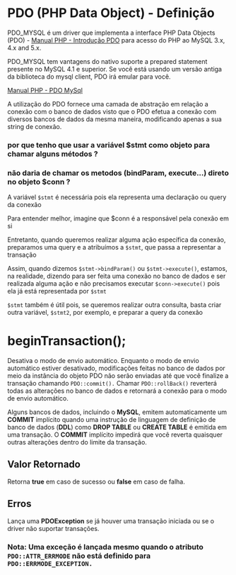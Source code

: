 # PDO (PHP Data Object) - Definição #

PDO_MYSQL é um driver que implementa a interface PHP Data Objects (PDO) - [Manual PHP - Introdução PDO](http://www.php.net/manual/pt_BR/intro.pdo.php) para acesso do PHP ao MySQL 3.x, 4.x and 5.x.

PDO_MYSQL tem vantagens do nativo suporte a prepared statement presente no MySQL 4.1 e superior. Se você está usando um versão antiga da biblioteca do mysql client, PDO irá emular para você.

[Manual PHP - PDO MySql](http://php.net/manual/pt_BR/ref.pdo-mysql.php)

A utilização do PDO fornece uma camada de abstração em relação a conexão com o banco de dados visto que o PDO efetua a conexão com diversos bancos de dados da mesma maneira, modificando apenas a sua string de conexão.



### por que tenho que usar a variável $stmt como objeto para chamar alguns métodos ? ###
### não daria de chamar os metodos (**bindParam, execute...**) direto no objeto **$conn** ? ###

A variável ```$stmt```  é necessária pois ela representa uma declaração ou query da conexão

Para entender melhor, imagine que $conn  é a responsável pela conexão em si

Entretanto, quando queremos realizar alguma ação específica da conexão, preparamos uma query e a atribuímos a ```$stmt```, que passa a representar a transação

Assim, quando dizemos ```$stmt->bindParam()``` ou ```$stmt->execute()```, estamos, na realidade, dizendo para ser feita uma conexão no banco de dados e ser realizada alguma ação e não precisamos executar ```$conn->execute()``` pois ela já está representada por ```$stmt``` 

```$stmt```  também é útil pois, se queremos realizar outra consulta, basta criar outra variável, ```$stmt2```, por exemplo, e preparar a query da conexão



# beginTransaction(); #

Desativa o modo de envio automático. Enquanto o modo de envio automático estiver desativado, modificações feitas no banco de dados por meio da instância do objeto PDO não serão enviadas até que você finalize a transação chamando ```PDO::commit().``` Chamar ```PDO::rollBack()``` reverterá todas as alterações no banco de dados e retornará a conexão para o modo de envio automático.

Alguns bancos de dados, incluindo o **MySQL**, emitem automaticamente um **COMMIT** implícito quando uma instrução de linguagem de definição de banco de dados (**DDL**) como **DROP TABLE** ou **CREATE TABLE** é emitida em uma transação. O **COMMIT** implícito impedirá que você reverta quaisquer outras alterações dentro do limite da transação.

## Valor Retornado ##
Retorna **true** em caso de sucesso ou **false** em caso de falha.

## Erros ##
Lança uma **PDOException** se já houver uma transação iniciada ou se o driver não suportar transações.

### Nota: Uma exceção é lançada mesmo quando o atributo ```PDO::ATTR_ERRMODE``` não está definido para ```PDO::ERRMODE_EXCEPTION.``` ###